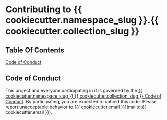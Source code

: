 # Contributing to {{ cookiecutter.namespace_slug }}.{{ cookiecutter.collection_slug }}

## Table Of Contents

[Code of Conduct](#code-of-conduct)

## Code of Conduct

This project and everyone participating in it is governed by the [{{ cookiecutter.namespace_slug }}.{{ cookiecutter.collection_slug }} Code of Conduct](CODE_OF_CONDUCT.md). By participating, you are expected to uphold this code. Please report unacceptable behavior to [{{ cookiecutter.email }}](mailto:{{ cookiecutter.email }}).
